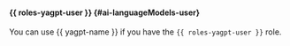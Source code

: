 #### {{ roles-yagpt-user }} {#ai-languageModels-user}

You can use {{ yagpt-name }} if you have the `{{ roles-yagpt-user }}` role.